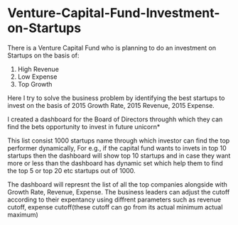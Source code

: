 # Venture-Capital-Fund-Investment-on-Startups
There is a Venture Capital Fund who is planning to do an investment on Startups on the basis of:
1. High Revenue 
2. Low Expense 
3. Top Growth

Here I try to solve the business problem by identifying the best startups to invest on the basis of 2015 Growth Rate, 2015 Revenue, 2015 Expense.

I created a dashboard for the Board of Directors throughh which they can find the bets opportunity to invest in future unicorn*

This list consist 1000 startups name through which investor can find the top performer dynamically,
For e.g., if the capital fund wants to invets in top 10 startups then the dashboard will show top 10 startups and in case they want more or less than the dashboard has dynamic set which help them to find the top 5 or top 20 etc startups out of 1000.

The dashboard will represnt the list of all the top companies alongside with Growth Rate, Revenue, Expense.
The business leaders can adjust the cutoff according to their expentancy using diffrent parameters such as revenue cutoff, expense cutoff(these cutoff can go from its actual minimum actual maximum)
